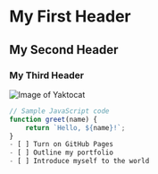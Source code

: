 # My First Header
## My Second Header 
### My Third Header 

![Image of Yaktocat](https://octodex.github.com/images/yaktocat.png)

```javascript
// Sample JavaScript code
function greet(name) {
    return `Hello, ${name}!`;
}
- [ ] Turn on GitHub Pages
- [ ] Outline my portfolio
- [ ] Introduce myself to the world


